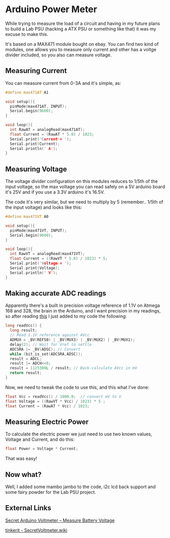 # Arduino Power Meter
While trying to measure the load of a circuit and having in my future plans to build a Lab PSU (hacking a ATX PSU or something like that) it was my excuse to make this.

It's based on a MAX471 module bought on ebay. You can find two kind of modules, one allows you to measure only current and other has a voltge divider included, so you also can measure voltage.

## Measuring Current
You can measure current from 0-3A and it's simple, as:

```C++
#define max471AT A1

void setup(){
  pinMode(max471AT, INPUT);
  Serial.begin(9600);
}

void loop(){
  int RawAT = analogRead(max471AT);
  float Current = (RawAT * 5.0) / 1023;
  Serial.print('Current = ');
  Serial.print(Current);
  Serial.println(' A');
}
```

## Measuring Voltage

The voltage divider configuration on this modules reduces to 1/5th of the input voltage, so the max voltage you can read safely on a 5V arduino board it's 25V and if you use a 3.3V arduino it's 16.5V.

The code it's very similar, but we need to multiply by 5 (remember.. 1/5th of the input voltage) and looks like this:

```C++
#define max471VT A0

void setup(){
  pinMode(max471VT, INPUT);
  Serial.begin(9600);
}

void loop(){
  int RawVT = analogRead(max471VT);
  float Current = ((RawVT * 5.0) / 1023) * 5;
  Serial.print('Voltage = ');
  Serial.print(Voltage);
  Serial.println(' V');
}
```

## Making accurate ADC readings

Apparently there's a built in precision voltage reference of 1.1V on Atmega 168 and 328, the brain in the Arduino, and I want precision in my readings, so after reading [this](http://provideyourown.com/2012/secret-arduino-voltmeter-measure-battery-voltage/) I just added to my code the following:

```C++
long readVcc() {
  long result;
  // Read 1.1V reference against AVcc
  ADMUX = _BV(REFS0) | _BV(MUX3) | _BV(MUX2) | _BV(MUX1);
  delay(2); // Wait for Vref to settle
  ADCSRA |= _BV(ADSC); // Convert
  while (bit_is_set(ADCSRA,ADSC));
  result = ADCL;
  result |= ADCH<<8;
  result = 1125300L / result; // Back-calculate AVcc in mV
  return result;
}
```
Now, we need to tweak the code to use this, and this what I've done:

```C++
float Vcc = readVcc() / 1000.0;  // convert mV to V
float Voltage = ((RawVT * Vcc) / 1023) * 5 ;
float Current = (RawAT * Vcc) / 1023;
```

## Measuring Electric Power

To calculate the electric power we just need to use two known values, Voltage and Current, and do this:

```C++
float Power = Voltage * Current;
```

That was easy!

## Now what?

Well, I added some mambo jambo to the code, i2c lcd back support and some fairy powder for the Lab PSU project.

## External Links
[Secret Arduino Voltmeter – Measure Battery Voltage](http://provideyourown.com/2012/secret-arduino-voltmeter-measure-battery-voltage/)

[tinkerit - SecretVoltmeter.wiki](https://code.google.com/archive/p/tinkerit/wikis/SecretVoltmeter.wiki)

